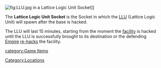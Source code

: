 ![](LLU.jpg "fig:LLU.jpg") in a Lattice Logic Unit Socket\]\]

The **Lattice Logic Unit Socket** is the Socket in which the
[LLU](LLU "wikilink") (Lattice Logic Unit) will spawn after the base is
hacked.

The LLU will last 15 minutes, starting from the moment the
[facility](facility "wikilink") is hacked until the LLU is successfully
brought to its destination or the defending [Empire](Empire "wikilink")
[re-hacks](Hack "wikilink") the facility.

[category:Game Items](category:Game_Items "wikilink")

[Category:Locations](Category:Locations "wikilink")
